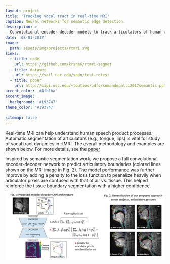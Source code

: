 ```yaml
---
layout: project
title: 'Tracking vocal tract in real-time MRI'
caption: Neural networks for semantic edge detection.
description: >
  Convolutional encoder-decoder models to track articulators of human vocal tract in real-time MRI.
date: '08-01-2017'
image: 
  path: assets/img/projects/rtmri.svg
links:
  - title: code
    url: https://github.com/krsna6/rtmri-segnet
  - title: dataset
    url: https://sail.usc.edu/span/test-retest
  - title: poper
    url: http://sipi.usc.edu/~toutios/pdfs/somandepalli2017semantic.pdf
accent_color: '#4fb1ba'
accent_image:
  background: '#193747'
theme_color: '#193747'

sitemap: false
---
```


Real-time MRI can help understand human speech product processes. Automatic segmentation of articulators (e.g., tongue, lips) is vital for study of vocal tract dynamics in rtMRI.
The overall methodology and examples are shown below. For more details, see the [paper](http://sipi.usc.edu/~toutios/pdfs/somandepalli2017semantic.pdf)

Inspired by semantic segmentation work, we propose a full convolutional encoder-decoder network to predict articulatory boundaries (colored lines shown on the MRI image in Fig. 2). The model performance was further improve by adding a penalty to the loss function to peanalize heavily when articulator pixels are confused with that of air vs. tissue. This helped reinforce the tissue boundary segmentation with a higher confidence.

![](/assets/img/projects/rtmri_all.png)

<!-- **hy-drawer** is a touch-enabled drawer component for the modern web. It focuses on providing a fun, natural feel in both the Android and iOS stock browser, while being performant and easy to use. It is the perfect companion for mobile-first web pages and progressive web apps.

> A touch-enabled drawer component for the modern web.
{:.lead}

**hy-drawer** is used by hundreds of sites as part of the [Hydejack] Jekyll theme.

[hydejack]: ../README.md -->
